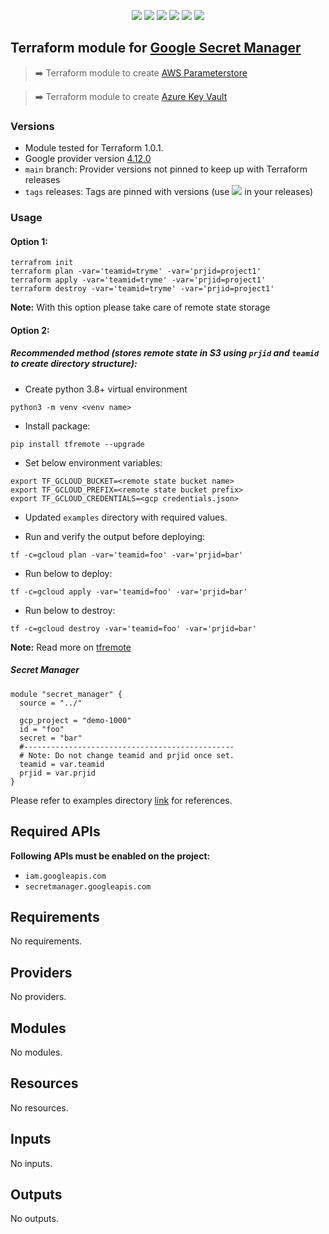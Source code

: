 <p align="center">
    <a href="https://github.com/tomarv2/terraform-google-secret-manager/actions/workflows/pre-commit.yml" alt="Pre Commit">
        <img src="https://github.com/tomarv2/terraform-google-secret-manager/actions/workflows/pre-commit.yml/badge.svg?branch=main" /></a>
    <a href="https://www.apache.org/licenses/LICENSE-2.0" alt="license">
        <img src="https://img.shields.io/github/license/tomarv2/terraform-google-secret-manager" /></a>
    <a href="https://github.com/tomarv2/terraform-google-secret-manager/tags" alt="GitHub tag">
        <img src="https://img.shields.io/github/v/tag/tomarv2/terraform-google-secret-manager" /></a>
    <a href="https://github.com/tomarv2/terraform-google-secret-manager/pulse" alt="Activity">
        <img src="https://img.shields.io/github/commit-activity/m/tomarv2/terraform-google-secret-manager" /></a>
    <a href="https://stackoverflow.com/users/6679867/tomarv2" alt="Stack Exchange reputation">
        <img src="https://img.shields.io/stackexchange/stackoverflow/r/6679867"></a>
    <a href="https://twitter.com/intent/follow?screen_name=varuntomar2019" alt="follow on Twitter">
        <img src="https://img.shields.io/twitter/follow/varuntomar2019?style=social&logo=twitter"></a>
</p>

## Terraform module for [Google Secret Manager](https://cloud.google.com/secret-manager/docs/quickstart)

> :arrow_right:  Terraform module to create [AWS Parameterstore](https://registry.terraform.io/modules/tomarv2/parameterstore/aws/latest)

> :arrow_right:  Terraform module to create [Azure Key Vault](https://registry.terraform.io/modules/tomarv2/key-vault/azure/latest)

### Versions

- Module tested for Terraform 1.0.1.
- Google provider version [4.12.0](https://registry.terraform.io/providers/hashicorp/google/latest)
- `main` branch: Provider versions not pinned to keep up with Terraform releases
- `tags` releases: Tags are pinned with versions (use <a href="https://github.com/tomarv2/terraform-google-secret-manager/tags" alt="GitHub tag">
        <img src="https://img.shields.io/github/v/tag/tomarv2/terraform-google-secret-manager" /></a> in your releases)

### Usage

#### Option 1:

```
terrafrom init
terraform plan -var='teamid=tryme' -var='prjid=project1'
terraform apply -var='teamid=tryme' -var='prjid=project1'
terraform destroy -var='teamid=tryme' -var='prjid=project1'
```
**Note:** With this option please take care of remote state storage

#### Option 2:

##### Recommended method (stores remote state in S3 using `prjid` and `teamid` to create directory structure):

- Create python 3.8+ virtual environment
```
python3 -m venv <venv name>
```

- Install package:
```
pip install tfremote --upgrade
```

- Set below environment variables:
```
export TF_GCLOUD_BUCKET=<remote state bucket name>
export TF_GCLOUD_PREFIX=<remote state bucket prefix>
export TF_GCLOUD_CREDENTIALS=<gcp credentials.json>
```

- Updated `examples` directory with required values.

- Run and verify the output before deploying:
```
tf -c=gcloud plan -var='teamid=foo' -var='prjid=bar'
```

- Run below to deploy:
```
tf -c=gcloud apply -var='teamid=foo' -var='prjid=bar'
```

- Run below to destroy:
```
tf -c=gcloud destroy -var='teamid=foo' -var='prjid=bar'
```

**Note:** Read more on [tfremote](https://github.com/tomarv2/tfremote)
##### Secret Manager
```
module "secret_manager" {
  source = "../"

  gcp_project = "demo-1000"
  id = "foo"
  secret = "bar"
  #-----------------------------------------------
  # Note: Do not change teamid and prjid once set.
  teamid = var.teamid
  prjid = var.prjid
}
```

Please refer to examples directory [link](examples) for references.

## Required APIs

**Following APIs must be enabled on the project:**

- `iam.googleapis.com`
- `secretmanager.googleapis.com`

<!-- BEGIN_TF_DOCS -->
## Requirements

No requirements.

## Providers

No providers.

## Modules

No modules.

## Resources

No resources.

## Inputs

No inputs.

## Outputs

No outputs.
<!-- END_TF_DOCS -->